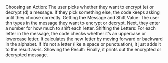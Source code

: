 Choosing an Action:
The user picks whether they want to encrypt (e) or decrypt (d) a message.
If they pick something else, the code keeps asking until they choose correctly.
Getting the Message and Shift Value:
The user thn types in the message they want to encrypt or decrypt.
Next, they enter a number for how much to shift each letter.
Shifting the Letters:
For each letter in the message, the code checks whether it’s an uppercase or lowercase letter.
It calculates the new letter by moving forward or backward in the alphabet.
If it’s not a letter (like a space or punctuation), it just adds it to the result as-is.
Showing the Result:
Finally, it prints out the encrypted or decrypted message.
